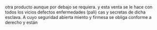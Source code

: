 otra producto aunque por debajo se requiera. y esta venta se le hace con todos los vicios defectos enfermedades (pali) cas y secretas de dicha esclava. A cuyo seguridad abierta miento y firmesa se obliga conforme a derecho y están